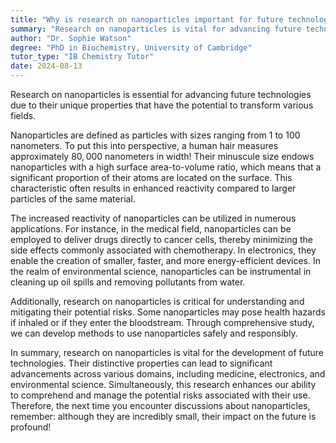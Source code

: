 ```yaml
---
title: "Why is research on nanoparticles important for future technologies?"
summary: "Research on nanoparticles is vital for advancing future technologies due to their unique properties, which have the potential to transform multiple fields."
author: "Dr. Sophie Watson"
degree: "PhD in Biochemistry, University of Cambridge"
tutor_type: "IB Chemistry Tutor"
date: 2024-08-13
---
```


Research on nanoparticles is essential for advancing future technologies due to their unique properties that have the potential to transform various fields.

Nanoparticles are defined as particles with sizes ranging from $1$ to $100$ nanometers. To put this into perspective, a human hair measures approximately $80,000$ nanometers in width! Their minuscule size endows nanoparticles with a high surface area-to-volume ratio, which means that a significant proportion of their atoms are located on the surface. This characteristic often results in enhanced reactivity compared to larger particles of the same material.

The increased reactivity of nanoparticles can be utilized in numerous applications. For instance, in the medical field, nanoparticles can be employed to deliver drugs directly to cancer cells, thereby minimizing the side effects commonly associated with chemotherapy. In electronics, they enable the creation of smaller, faster, and more energy-efficient devices. In the realm of environmental science, nanoparticles can be instrumental in cleaning up oil spills and removing pollutants from water.

Additionally, research on nanoparticles is critical for understanding and mitigating their potential risks. Some nanoparticles may pose health hazards if inhaled or if they enter the bloodstream. Through comprehensive study, we can develop methods to use nanoparticles safely and responsibly.

In summary, research on nanoparticles is vital for the development of future technologies. Their distinctive properties can lead to significant advancements across various domains, including medicine, electronics, and environmental science. Simultaneously, this research enhances our ability to comprehend and manage the potential risks associated with their use. Therefore, the next time you encounter discussions about nanoparticles, remember: although they are incredibly small, their impact on the future is profound!
    